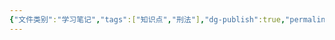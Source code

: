 ```yaml
---
{"文件类别":"学习笔记","tags":["知识点","刑法"],"dg-publish":true,"permalink":"/学习笔记studyup/刑总/过限犯/","dgPassFrontmatter":true,"created":"2024-11-03T13:16:50.352+08:00","updated":"2024-11-03T13:16:50.665+08:00"}
---
```


